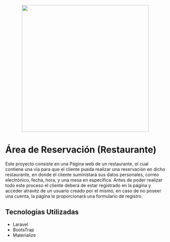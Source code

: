 <p align="center"><a href="https://laravel.com" target="_blank"><img src="https://raw.githubusercontent.com/laravel/art/master/logo-lockup/5%20SVG/2%20CMYK/1%20Full%20Color/laravel-logolockup-cmyk-red.svg" width="400"></a></p>


# Área de Reservación (Restaurante)

Este proyecto consiste en una Página web de un restaurante, el cual contiene una vía para que el cliente pueda realizar una reservación en dicho restaurante, en donde el cliente suministará sus datos personales, correo electrónico, fecha, hora, y una mesa en específica. Antes de poder realizar todo este proceso el cliente deberá de estar registrado en la página y acceder atravéz de un usuario creado por el mismo, en caso de no poseer una cuenta, la página le proporcionará una formulario de registro. 

## Tecnologías Utilizadas

- Laravel
- BootsTrap
- Materialize
